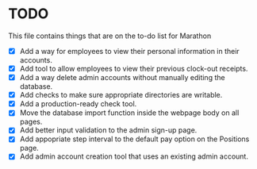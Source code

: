 # TODO
This file contains things that are on the to-do list for Marathon

- [x] Add a way for employees to view their personal information in their accounts.
- [x] Add tool to allow employees to view their previous clock-out receipts.
- [X] Add a way delete admin accounts without manually editing the database.
- [X] Add checks to make sure appropriate directories are writable.
- [X] Add a production-ready check tool.
- [X] Move the database import function inside the webpage body on all pages.
- [X] Add better input validation to the admin sign-up page.
- [X] Add appopriate step interval to the default pay option on the Positions page.
- [X] Add admin account creation tool that uses an existing admin account.
